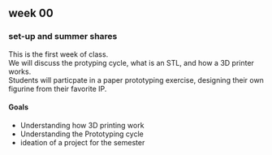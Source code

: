 <h2>week 00</h2>
<h3>set-up and summer shares</h3>
<p>This is the first week of class. <br>
We will discuss the protyping cycle, what is an STL, and how a 3D printer works.<br>
Students will particpate in a paper prototyping exercise, designing their own figurine from their favorite IP.</p>
<h4>Goals</h4>
<ul><li>Understanding how 3D printing work</li><li>Understanding the Prototyping cycle</li><li>ideation of a project for the semester</li></ul>

